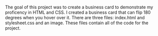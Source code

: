 The goal of this project was to create a business card to demonstrate my proficency in HTML and CSS. I created a business card that can flip 180 degrees when you hover over it.
There are three files: index.html and stylesheet.css and an image. These files contain all of the code for the project.
